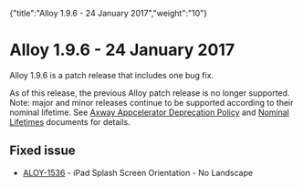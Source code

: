 {"title":"Alloy 1.9.6 - 24 January 2017","weight":"10"} 

# Alloy 1.9.6 - 24 January 2017

Alloy 1.9.6 is a patch release that includes one bug fix.

As of this release, the previous Alloy patch release is no longer supported. Note: major and minor releases continue to be supported according to their nominal lifetime. See [Axway Appcelerator Deprecation Policy](/docs/appc/AMPLIFY_Appcelerator_Services_Overview/Axway_Appcelerator_Deprecation_Policy/) and [Nominal Lifetimes](/docs/appc/AMPLIFY_Appcelerator_Services_Overview/Axway_Appcelerator_Product_Lifecycle/#NominalLifetimes) documents for details.

## Fixed issue

*   [ALOY-1536](https://jira.appcelerator.org/browse/ALOY-1536) - iPad Splash Screen Orientation - No Landscape